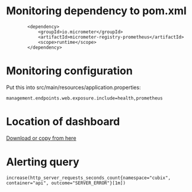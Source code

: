 # Monitoring dependency to pom.xml

```
        <dependency>
            <groupId>io.micrometer</groupId>
            <artifactId>micrometer-registry-prometheus</artifactId>
            <scope>runtime</scope>
        </dependency>

```

# Monitoring configuration

Put this into src/main/resources/application.properties:

```
management.endpoints.web.exposure.include=health,prometheus
```

# Location of dashboard

[Download or copy from here](/code-snippets/week4/files/spring-boot-statistics.json)

# Alerting query

```
increase(http_server_requests_seconds_count{namespace="cubix", container="api", outcome="SERVER_ERROR"}[1m])
```
